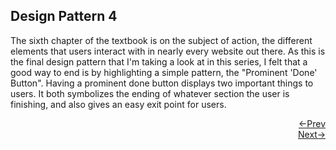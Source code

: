 ## Design Pattern 4

The sixth chapter of the textbook is on the subject of action, the different elements that users interact with in nearly every website out there. As this is the final design pattern that I'm taking a look at in this series, I felt that a good way to end is by highlighting a simple pattern, the "Prominent 'Done' Button". Having a prominent done button displays two important things to users. It both symbolizes the ending of whatever section the user is finishing, and also gives an easy exit point for users. 















<div style="text-align: right"> <a href="g-birmin.github.io/dp_3"> <-Prev </a> </div> <div style="text-align: right"> <a href="g-birmin.github.io/st_1"> Next-> </a> </div>
